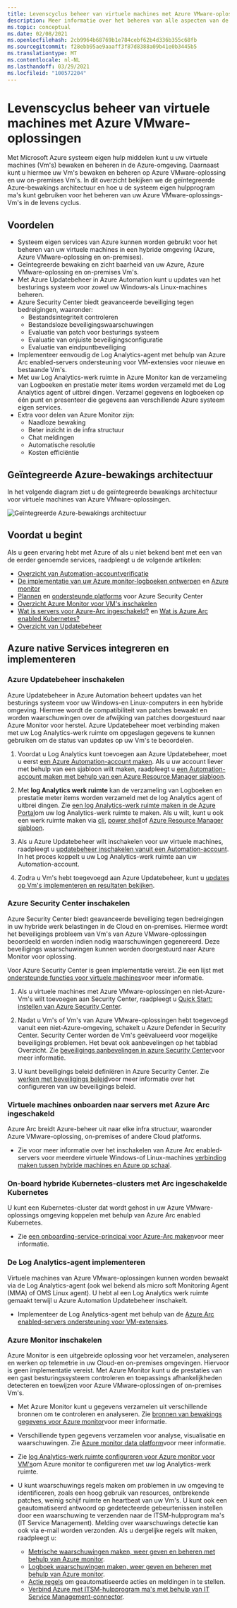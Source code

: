```yaml
---
title: Levenscyclus beheer van virtuele machines met Azure VMware-oplossingen
description: Meer informatie over het beheren van alle aspecten van de levens cyclus van uw Azure VMware-oplossing-Vm's met Microsoft Azure systeem eigen hulpprogram ma's.
ms.topic: conceptual
ms.date: 02/08/2021
ms.openlocfilehash: 2cb9964b68769b1e784cebf62b4d336b355c68fb
ms.sourcegitcommit: f28ebb95ae9aaaff3f87d8388a09b41e0b3445b5
ms.translationtype: MT
ms.contentlocale: nl-NL
ms.lasthandoff: 03/29/2021
ms.locfileid: "100572204"
---
```

# <a name="lifecycle-management-of-azure-vmware-solution-vms"></a>Levenscyclus beheer van virtuele machines met Azure VMware-oplossingen

Met Microsoft Azure systeem eigen hulp middelen kunt u uw virtuele machines (Vm's) bewaken en beheren in de Azure-omgeving. Daarnaast kunt u hiermee uw Vm's bewaken en beheren op Azure VMware-oplossing en uw on-premises Vm's. In dit overzicht bekijken we de geïntegreerde Azure-bewakings architectuur en hoe u de systeem eigen hulpprogram ma's kunt gebruiken voor het beheren van uw Azure VMware-oplossings-Vm's in de levens cyclus.

## <a name="benefits"></a>Voordelen

- Systeem eigen services van Azure kunnen worden gebruikt voor het beheren van uw virtuele machines in een hybride omgeving (Azure, Azure VMware-oplossing en on-premises).
- Geïntegreerde bewaking en zicht baarheid van uw Azure, Azure VMware-oplossing en on-premises Vm's.
- Met Azure Updatebeheer in Azure Automation kunt u updates van het besturings systeem voor zowel uw Windows-als Linux-machines beheren. 
- Azure Security Center biedt geavanceerde beveiliging tegen bedreigingen, waaronder:
    - Bestandsintegriteit controleren
    - Bestandsloze beveiligingswaarschuwingen
    - Evaluatie van patch voor besturings systeem
    - Evaluatie van onjuiste beveiligingsconfiguratie
    - Evaluatie van eindpuntbeveiliging 
- Implementeer eenvoudig de Log Analytics-agent met behulp van Azure Arc enabled-servers ondersteuning voor VM-extensies voor nieuwe en bestaande Vm's. 
- Met uw Log Analytics-werk ruimte in Azure Monitor kan de verzameling van Logboeken en prestatie meter items worden verzameld met de Log Analytics agent of uitbrei dingen. Verzamel gegevens en logboeken op één punt en presenteer die gegevens aan verschillende Azure systeem eigen services. 
- Extra voor delen van Azure Monitor zijn: 
    - Naadloze bewaking 
    - Beter inzicht in de infra structuur 
    - Chat meldingen 
    - Automatische resolutie 
    - Kosten efficiëntie 

## <a name="integrated-azure-monitoring-architecture"></a>Geïntegreerde Azure-bewakings architectuur

In het volgende diagram ziet u de geïntegreerde bewakings architectuur voor virtuele machines van Azure VMware-oplossingen.

![Geïntegreerde Azure-bewakings architectuur](media/lifecycle-management-azure-vmware-solutions-virtual-machines/integrated-azure-monitoring-architecture.png)

## <a name="before-you-start"></a>Voordat u begint

Als u geen ervaring hebt met Azure of als u niet bekend bent met een van de eerder genoemde services, raadpleegt u de volgende artikelen:

- [Overzicht van Automation-accountverificatie](../automation/automation-security-overview.md)
- [De implementatie van uw Azure monitor-logboeken ontwerpen](../azure-monitor/logs/design-logs-deployment.md) en [Azure monitor](../azure-monitor/overview.md)
- [Plannen](../security-center/security-center-planning-and-operations-guide.md) en [ondersteunde platforms](../security-center/security-center-os-coverage.md) voor Azure Security Center
- [Overzicht Azure Monitor voor VM's inschakelen](../azure-monitor/vm/vminsights-enable-overview.md)
- [Wat is servers voor Azure-Arc ingeschakeld?](../azure-arc/servers/overview.md) en [Wat is Azure Arc enabled Kubernetes?](../azure-arc/kubernetes/overview.md)
- [Overzicht van Updatebeheer](../automation/update-management/overview.md)

## <a name="integrating-and-deploying-azure-native-services"></a>Azure native Services integreren en implementeren

### <a name="enable-azure-update-management"></a>Azure Updatebeheer inschakelen

Azure Updatebeheer in Azure Automation beheert updates van het besturings systeem voor uw Windows-en Linux-computers in een hybride omgeving. Hiermee wordt de compatibiliteit van patches bewaakt en worden waarschuwingen over de afwijking van patches doorgestuurd naar Azure Monitor voor herstel. Azure Updatebeheer moet verbinding maken met uw Log Analytics-werk ruimte om opgeslagen gegevens te kunnen gebruiken om de status van updates op uw Vm's te beoordelen.

1.  Voordat u Log Analytics kunt toevoegen aan Azure Updatebeheer, moet u eerst [een Azure Automation-account maken](../automation/automation-create-standalone-account.md). Als u uw account liever met behulp van een sjabloon wilt maken, raadpleegt u [een Automation-account maken met behulp van een Azure Resource Manager sjabloon](../automation/quickstart-create-automation-account-template.md).

2. Met **log Analytics werk ruimte** kan de verzameling van Logboeken en prestatie meter items worden verzameld met de log Analytics agent of uitbrei dingen. Zie [een log Analytics-werk ruimte maken in de Azure Portal](../azure-monitor/logs/quick-create-workspace.md)om uw log Analytics-werk ruimte te maken. Als u wilt, kunt u ook een werk ruimte maken via [cli](../azure-monitor/logs/quick-create-workspace-cli.md), [power shell](../azure-monitor/logs/powershell-workspace-configuration.md)of [Azure Resource Manager sjabloon](../azure-monitor/logs/resource-manager-workspace.md).

3. Als u Azure Updatebeheer wilt inschakelen voor uw virtuele machines, raadpleegt u [updatebeheer inschakelen vanuit een Automation-account](../automation/update-management/enable-from-automation-account.md). In het proces koppelt u uw Log Analytics-werk ruimte aan uw Automation-account. 
 
4. Zodra u Vm's hebt toegevoegd aan Azure Updatebeheer, kunt u [updates op Vm's implementeren en resultaten bekijken](../automation/update-management/deploy-updates.md). 

### <a name="enable-azure-security-center"></a>Azure Security Center inschakelen

Azure Security Center biedt geavanceerde beveiliging tegen bedreigingen in uw hybride werk belastingen in de Cloud en on-premises. Hiermee wordt het beveiligings probleem van Vm's van Azure VMware-oplossingen beoordeeld en worden indien nodig waarschuwingen gegenereerd. Deze beveiligings waarschuwingen kunnen worden doorgestuurd naar Azure Monitor voor oplossing.

Voor Azure Security Center is geen implementatie vereist. Zie een lijst met [ondersteunde functies voor virtuele machines](../security-center/security-center-services.md)voor meer informatie.

1. Als u virtuele machines met Azure VMware-oplossingen en niet-Azure-Vm's wilt toevoegen aan Security Center, raadpleegt u [Quick Start: instellen van Azure Security Center](../security-center/security-center-get-started.md). 

2. Nadat u Vm's of Vm's van Azure VMware-oplossingen hebt toegevoegd vanuit een niet-Azure-omgeving, schakelt u Azure Defender in Security Center. Security Center worden de Vm's geëvalueerd voor mogelijke beveiligings problemen. Het bevat ook aanbevelingen op het tabblad Overzicht. Zie [beveiligings aanbevelingen in azure Security Center](../security-center/security-center-recommendations.md)voor meer informatie.

3. U kunt beveiligings beleid definiëren in Azure Security Center. Zie [werken met beveiligings beleid](../security-center/tutorial-security-policy.md)voor meer informatie over het configureren van uw beveiligings beleid.

### <a name="onboard-vms-to-azure-arc-enabled-servers"></a>Virtuele machines onboarden naar servers met Azure Arc ingeschakeld

Azure Arc breidt Azure-beheer uit naar elke infra structuur, waaronder Azure VMware-oplossing, on-premises of andere Cloud platforms.

- Zie voor meer informatie over het inschakelen van Azure Arc enabled-servers voor meerdere virtuele Windows-of Linux-machines [verbinding maken tussen hybride machines en Azure op schaal](../azure-arc/servers/onboard-service-principal.md).

### <a name="onboard-hybrid-kubernetes-clusters-with-arc-enabled-kubernetes"></a>On-board hybride Kubernetes-clusters met Arc ingeschakelde Kubernetes

U kunt een Kubernetes-cluster dat wordt gehost in uw Azure VMware-oplossings omgeving koppelen met behulp van Azure Arc enabled Kubernetes. 

- Zie [een onboarding-service-principal voor Azure-Arc maken](../azure-arc/kubernetes/create-onboarding-service-principal.md)voor meer informatie.

### <a name="deploy-the-log-analytics-agent"></a>De Log Analytics-agent implementeren

Virtuele machines van Azure VMware-oplossingen kunnen worden bewaakt via de Log Analytics-agent (ook wel bekend als micro soft Monitoring Agent (MMA) of OMS Linux agent). U hebt al een Log Analytics werk ruimte gemaakt terwijl u Azure Automation Updatebeheer inschakelt.

- Implementeer de Log Analytics-agent met behulp van de [Azure Arc enabled-servers ondersteuning voor VM-extensies](../azure-arc/servers/manage-vm-extensions.md).

### <a name="enable-azure-monitor"></a>Azure Monitor inschakelen

Azure Monitor is een uitgebreide oplossing voor het verzamelen, analyseren en werken op telemetrie in uw Cloud-en on-premises omgevingen. Hiervoor is geen implementatie vereist. Met Azure Monitor kunt u de prestaties van een gast besturingssysteem controleren en toepassings afhankelijkheden detecteren en toewijzen voor Azure VMware-oplossingen of on-premises Vm's.

- Met Azure Monitor kunt u gegevens verzamelen uit verschillende bronnen om te controleren en analyseren. Zie [bronnen van bewakings gegevens voor Azure monitor](../azure-monitor/agents/data-sources.md)voor meer informatie.

- Verschillende typen gegevens verzamelen voor analyse, visualisatie en waarschuwingen. Zie [Azure monitor data platform](../azure-monitor/data-platform.md)voor meer informatie.

- Zie [log Analytics-werk ruimte configureren voor Azure monitor voor VM's](../azure-monitor/vm/vminsights-configure-workspace.md)om Azure monitor te configureren met uw log Analytics-werk ruimte.

- U kunt waarschuwings regels maken om problemen in uw omgeving te identificeren, zoals een hoog gebruik van resources, ontbrekende patches, weinig schijf ruimte en heartbeat van uw Vm's. U kunt ook een geautomatiseerd antwoord op gedetecteerde gebeurtenissen instellen door een waarschuwing te verzenden naar de ITSM-hulpprogram ma's (IT Service Management). Melding over waarschuwings detectie kan ook via e-mail worden verzonden. Als u dergelijke regels wilt maken, raadpleegt u:
    - [Metrische waarschuwingen maken, weer geven en beheren met behulp van Azure monitor](../azure-monitor/alerts/alerts-metric.md).
    - [Logboek waarschuwingen maken, weer geven en beheren met behulp van Azure monitor](../azure-monitor/alerts/alerts-log.md).
    - [Actie regels](../azure-monitor/alerts/alerts-action-rules.md) om geautomatiseerde acties en meldingen in te stellen.
    - [Verbind Azure met ITSM-hulpprogram ma's met behulp van IT Service Management-connector](../azure-monitor/alerts/itsmc-overview.md).
